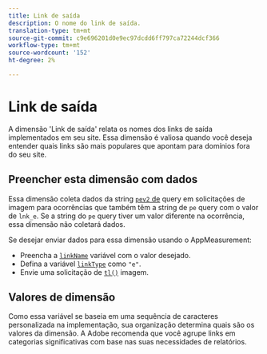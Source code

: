 ```yaml
---
title: Link de saída
description: O nome do link de saída.
translation-type: tm+mt
source-git-commit: c9e696201d0e9ec97dcdd6ff797ca72244dcf366
workflow-type: tm+mt
source-wordcount: '152'
ht-degree: 2%

---
```



# Link de saída

A dimensão &#39;Link de saída&#39; relata os nomes dos links de saída implementados em seu site. Essa dimensão é valiosa quando você deseja entender quais links são mais populares que apontam para domínios fora do seu site.

## Preencher esta dimensão com dados

Essa dimensão coleta dados da string [`pev2` de](/help/implement/validate/query-parameters.md) query em solicitações de imagem para ocorrências que também têm a string de `pe` query com o valor de `lnk_e`. Se a string do `pe` query tiver um valor diferente na ocorrência, essa dimensão não coletará dados.

Se desejar enviar dados para essa dimensão usando o AppMeasurement:

* Preencha a [`linkName`](/help/implement/vars/config-vars/linkname.md) variável com o valor desejado.
* Defina a variável [`linkType`](/help/implement/vars/config-vars/linktype.md) como `"e"`.
* Envie uma solicitação de [`tl()`](/help/implement/vars/functions/tl-method.md) imagem.

## Valores de dimensão

Como essa variável se baseia em uma sequência de caracteres personalizada na implementação, sua organização determina quais são os valores da dimensão. A Adobe recomenda que você agrupe links em categorias significativas com base nas suas necessidades de relatórios.
